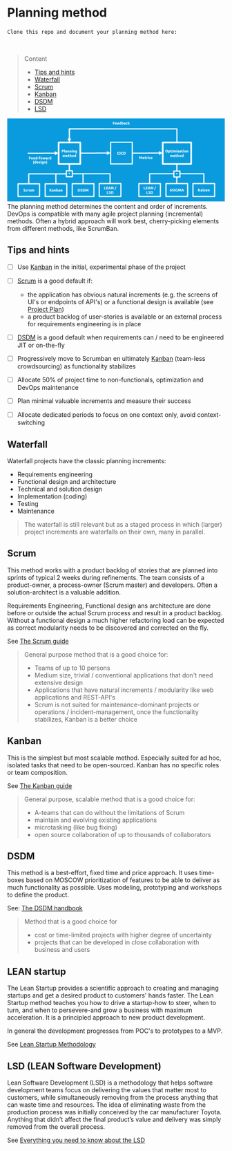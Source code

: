 # Planning method

```
Clone this repo and document your planning method here:



```
> Content
> - [Tips and hints](#tips-and-hints)
> - [Waterfall](#waterfall)
> - [Scrum](#scrum)
> - [Kanban](#kanban)
> - [DSDM](#dsdm)
> - [LSD](#lsd-lean-software-development)

![optimisation](devops-planning-optimisation.png)
The planning method determines the content and order of increments. DevOps is compatible with many agile project planning (incremental) methods. Often a hybrid approach will work best,
cherry-picking elements from different methods, like ScrumBan. 

## Tips and hints

- [ ] Use [Kanban](#kanban) in the initial, experimental phase of the project


- [ ] [Scrum](#scrum) is a good default if:
  - the application has obvious natural increments (e.g. the screens of UI's or endpoints of API's) or a functional design is available (see [Project Plan](project-plan.md)) 
  - a product backlog of user-stories is available or an external process for requirements engineering is in place


- [ ] [DSDM](#dsdm) is a good default when requirements can / need to be engineered JIT or on-the-fly


- [ ] Progressively move to Scrumban en ultimately [Kanban](#kanban) (team-less crowdsourcing) as functionality stabilizes


- [ ] Allocate 50% of project time to non-functionals, optimization and DevOps maintenance


- [ ] Plan minimal valuable increments and measure their success


- [ ] Allocate dedicated periods to focus on one context only, avoid context-switching



## Waterfall

Waterfall projects have the classic planning increments:
- Requirements engineering
- Functional design and architecture
- Technical and solution design
- Implementation (coding)
- Testing
- Maintenance

> The waterfall is still relevant but as a staged process in which (larger) project increments are waterfalls on their own, many in parallel.

## Scrum

This method works with a product backlog of stories that are planned into sprints of typical 2 weeks during refinements.
The team consists of a product-owner, a process-owner (Scrum master) and developers. Often a solution-architect is a
valuable addition.

Requirements Engineering, Functional design ans architecture are done before or outside the actual Scrum process and result in a product backlog.
Without a functional design a much higher refactoring load can be expected as correct modularity needs to be discovered and corrected on the fly.

See [The Scrum guide](https://scrumguides.org/index.html)

> General purpose method that is a good choice for:
> - Teams of up to 10 persons
> - Medium size, trivial / conventional applications that don't need extensive design
> - Applications that have natural increments / modularity like web applications and REST-API's
> - Scrum is not suited for maintenance-dominant projects or operations / incident-management, 
once the functionality stabilizes, Kanban is a better choice

## Kanban

This is the simplest but most scalable method. Especially suited for ad hoc, isolated tasks that need
to be open-sourced. Kanban has no specific roles or team composition.

See [The Kanban guide](https://kanbanguides.org/english/)

> General purpose, scalable method that is a good choice for:
> - A-teams that can do without the limitations of Scrum
> - maintain and evolving existing applications
> - microtasking (like bug fixing)
> - open source collaboration of up to thousands of collaborators

## DSDM

This method is a best-effort, fixed time and price approach. It uses time-boxes based on MOSCOW prioritization of
features to be able to deliver as much functionality as possible.
Uses modeling, prototyping and workshops to define the product.

See: [The DSDM handbook](https://www.agilebusiness.org/page/TheDSDMAgileProjectFramework)

> Method that is a good choice for
>  - cost or time-limited projects with higher degree of uncertainty
>  - projects that can be developed in close collaboration with business and users

## LEAN startup

The Lean Startup provides a scientific approach to creating and managing startups and get a desired product to customers' hands faster. 
The Lean Startup method teaches you how to drive a startup-how to steer, when to turn, and when to persevere-and grow a business with maximum acceleration. 
It is a principled approach to new product development.

In general the development progresses from POC's to prototypes to a MVP.

See [Lean Startup Methodology](http://theleanstartup.com/principles)


## LSD (LEAN Software Development)

Lean Software Development (LSD) is a methodology that helps software development teams focus on delivering the values that matter most to customers, while simultaneously removing from the process anything that can waste time and resources.
The idea of eliminating waste from the production process was initially conceived by the car manufacturer Toyota. Anything that didn’t affect the final product’s value and delivery was simply removed from the overall process.

See [Everything you need to know about the LSD](https://railsware.com/blog/lean-software-development-guide/)


